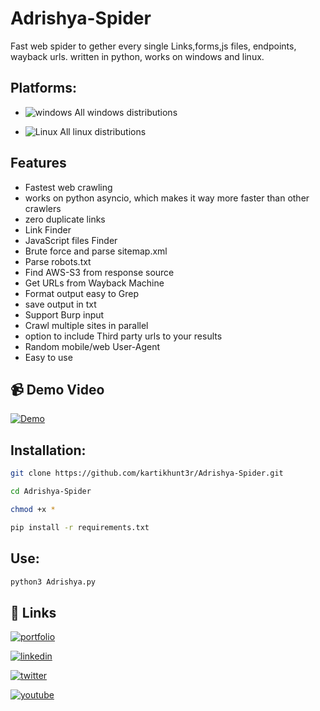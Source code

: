 # Adrishya-Spider
Fast web spider to gether every single Links,forms,js files, endpoints, wayback urls. written in python, works on windows and linux. 


## Platforms:

- ![windows](https://img.shields.io/badge/Windows-0078D6?style=for-the-badge&logo=windows&logoColor=white) All windows distributions

- ![Linux](https://img.shields.io/badge/Linux-FCC624?style=for-the-badge&logo=linux&logoColor=black) All linux distributions


## Features

* Fastest web crawling
* works on python asyncio, which makes it way more faster than other crawlers
* zero duplicate links
* Link Finder
* JavaScript files Finder
* Brute force and parse sitemap.xml
* Parse robots.txt
* Find AWS-S3 from response source
* Get URLs from Wayback Machine
* Format output easy to Grep
* save output in txt
* Support Burp input
* Crawl multiple sites in parallel
* option to include Third party urls to your results
* Random mobile/web User-Agent
* Easy to use


## 📹 Demo Video 


[![Demo](https://img.youtube.com/vi/8pcm75bzopU/0.jpg)](https://youtu.be/8pcm75bzopU)


## Installation:


```bash
git clone https://github.com/kartikhunt3r/Adrishya-Spider.git

cd Adrishya-Spider

chmod +x *

pip install -r requirements.txt
```



## Use:


```bash
python3 Adrishya.py
```


## 🔗 Links
[![portfolio](https://img.shields.io/badge/my_portfolio-000?style=for-the-badge&logo=ko-fi&logoColor=white)](https://kartiksavaliya.tech/)

[![linkedin](https://img.shields.io/badge/linkedin-0A66C2?style=for-the-badge&logo=linkedin&logoColor=white)](https://in.linkedin.com/in/kartikhunt3r)

[![twitter](https://img.shields.io/badge/twitter-1DA1F2?style=for-the-badge&logo=twitter&logoColor=white)](https://twitter.com/kartikhunt3r)

[![youtube](https://img.shields.io/badge/YouTube-FF0000?style=for-the-badge&logo=youtube&logoColor=white)](https://www.youtube.com/channel/UCqUKMBA2UPqKOYbSa9FnC-Q)
